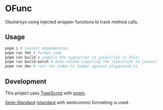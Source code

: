 # OFunc

Obuhersys using injected wrapper functions to track method calls.

## Usage

```bash
pnpm i # install dependencies
pnpm run fmt # format code
pnpm run build # compile the typescript to javascript in dist/
pnpm run build:watch # auto-reload compiling the typescript to javascript in dist/
pnpm run dev # runs the index.ts loader against playground.ts
```

## Development

This project uses [TypeScript](https://www.typescriptlang.org/) with
[pnpm](https://pnpm.io/).

[Semi-Standard](https://github.com/standard/semistandard)
([standard](https://github.com/standard/standard) with semicolons) formatting is
used.
